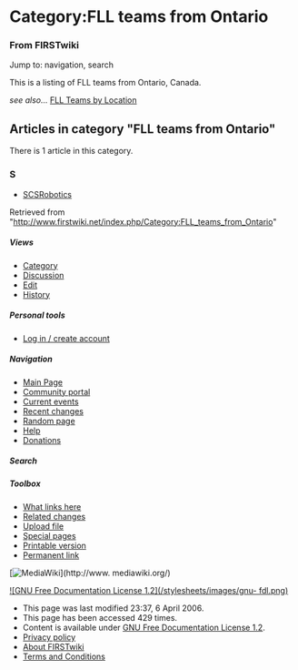 # Category:FLL teams from Ontario

### From FIRSTwiki

Jump to: navigation, search

This is a listing of FLL teams from Ontario, Canada.

_see also..._ [FLL Teams by Location](/index.php/FLL_Teams_by_Location "FLL
Teams by Location" )

  

## Articles in category "FLL teams from Ontario"

There is 1 article in this category.

### S

  * [SCSRobotics](/index.php/SCSRobotics "SCSRobotics" )

Retrieved from
"<http://www.firstwiki.net/index.php/Category:FLL_teams_from_Ontario>"

##### Views

  * [Category](/index.php/Category:FLL_teams_from_Ontario)
  * [Discussion](/index.php?title=Category_talk:FLL_teams_from_Ontario&action=edit)
  * [Edit](/index.php?title=Category:FLL_teams_from_Ontario&action=edit)
  * [History](/index.php?title=Category:FLL_teams_from_Ontario&action=history)

##### Personal tools

  * [Log in / create account](/index.php?title=Special:Userlogin&returnto=Category:FLL_teams_from_Ontario)

[](/index.php/Main_Page "Main Page" )

##### Navigation

  * [Main Page](/index.php/Main_Page)
  * [Community portal](/index.php/FIRSTwiki:Community_portal)
  * [Current events](/index.php/Current_events)
  * [Recent changes](/index.php/Special:Recentchanges)
  * [Random page](/index.php/Special:Random)
  * [Help](/index.php/Help:Contents)
  * [Donations](/index.php/FIRSTwiki:Site_support)

##### Search



##### Toolbox

  * [What links here](/index.php/Special:Whatlinkshere/Category:FLL_teams_from_Ontario)
  * [Related changes](/index.php/Special:Recentchangeslinked/Category:FLL_teams_from_Ontario)
  * [Upload file](/index.php/Special:Upload)
  * [Special pages](/index.php/Special:Specialpages)
  * [Printable version](/index.php?title=Category:FLL_teams_from_Ontario&printable=yes)
  * [Permanent link](/index.php?title=Category:FLL_teams_from_Ontario&oldid=46076)

[![MediaWiki](/skins/common/images/poweredby_mediawiki_88x31.png)](http://www.
mediawiki.org/)

[![GNU Free Documentation License 1.2](/stylesheets/images/gnu-
fdl.png)](http://www.gnu.org/copyleft/fdl.html)

  * This page was last modified 23:37, 6 April 2006.
  * This page has been accessed 429 times.
  * Content is available under [GNU Free Documentation License 1.2](http://www.gnu.org/copyleft/fdl.html "http://www.gnu.org/copyleft/fdl.html" ).
  * [Privacy policy](/index.php/FIRSTwiki:Privacy_policy "FIRSTwiki:Privacy policy" )
  * [About FIRSTwiki](/index.php/FIRSTwiki:About "FIRSTwiki:About" )
  * [Terms and Conditions](/index.php/FIRSTwiki:Terms_and_conditions "FIRSTwiki:Terms and conditions" )

